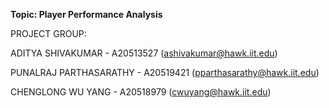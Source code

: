 **Topic: Player Performance Analysis**

PROJECT GROUP:

ADITYA SHIVAKUMAR    	-  A20513527   (ashivakumar@hawk.iit.edu)

PUNALRAJ PARTHASARATHY -  A20519421  (pparthasarathy@hawk.iit.edu)

CHENGLONG WU YANG     	-   A20518979  (cwuyang@hawk.iit.edu)


